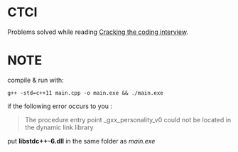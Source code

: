 # CTCI
Problems solved while reading [Cracking the coding interview](https://inspirit.net.in/books/placements/Cracking%20the%20Coding%20Interview.pdf).

# NOTE
compile & run with: 
```
g++ -std=c++11 main.cpp -o main.exe && ./main.exe
```

if the following error occurs to you : 
>The procedure entry point \_gxx_personality_v0 could not be located in the dynamic link library

put __libstdc++-6.dll__ in the same folder as _main.exe_

